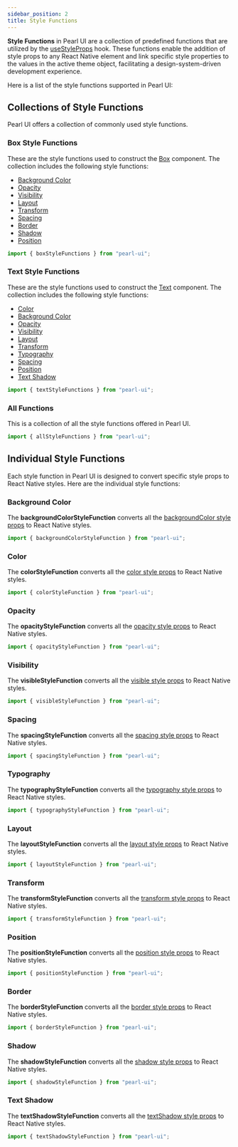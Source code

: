 ```yaml
---
sidebar_position: 2
title: Style Functions
---
```


**Style Functions** in Pearl UI are a collection of predefined functions that are utilized by the [useStyleProps](../hooks/useStyleProps) hook. These functions enable the addition of style props to any React Native element and link specific style properties to the values in the active theme object, facilitating a design-system-driven development experience.

Here is a list of the style functions supported in Pearl UI:

## Collections of Style Functions

Pearl UI offers a collection of commonly used style functions.

### Box Style Functions

These are the style functions used to construct the [Box](../components/layout/Box) component. The collection includes the following style functions:

- [Background Color](#background-color)
- [Opacity](#opacity)
- [Visibility](#visibility)
- [Layout](#layout)
- [Transform](#transform)
- [Spacing](#spacing)
- [Border](#border)
- [Shadow](#shadow)
- [Position](#position)

```js
import { boxStyleFunctions } from "pearl-ui";
```

### Text Style Functions

These are the style functions used to construct the [Text](../components/typography/Text) component. The collection includes the following style functions:

- [Color](#color)
- [Background Color](#background-color)
- [Opacity](#opacity)
- [Visibility](#visibility)
- [Layout](#layout)
- [Transform](#transform)
- [Typography](#typography)
- [Spacing](#spacing)
- [Position](#position)
- [Text Shadow](#text-shadow)

```js
import { textStyleFunctions } from "pearl-ui";
```

### All Functions

This is a collection of all the style functions offered in Pearl UI.

```js
import { allStyleFunctions } from "pearl-ui";
```

## Individual Style Functions

Each style function in Pearl UI is designed to convert specific style props to React Native styles. Here are the individual style functions:

### Background Color

The **backgroundColorStyleFunction** converts all the [backgroundColor style props](../core-features/style-props#color-and-background-color) to React Native styles.

```js
import { backgroundColorStyleFunction } from "pearl-ui";
```

### Color

The **colorStyleFunction** converts all the [color style props](../core-features/style-props#color-and-background-color) to React Native styles.

```js
import { colorStyleFunction } from "pearl-ui";
```

### Opacity

The **opacityStyleFunction** converts all the [opacity style props](../core-features/style-props#opacity-and-visibility) to React Native styles.

```js
import { opacityStyleFunction } from "pearl-ui";
```

### Visibility

The **visibleStyleFunction** converts all the [visible style props](../core-features/style-props#opacity-and-visibility) to React Native styles.

```js
import { visibleStyleFunction } from "pearl-ui";
```

### Spacing

The **spacingStyleFunction** converts all the [spacing style props](../core-features/style-props#margin-and-padding) to React Native styles.

```js
import { spacingStyleFunction } from "pearl-ui";
```

### Typography

The **typographyStyleFunction** converts all the [typography style props](../core-features/style-props#typography) to React Native styles.

```js
import { typographyStyleFunction } from "pearl-ui";
```

### Layout

The **layoutStyleFunction** converts all the [layout style props](../core-features/style-props#layout) to React Native styles.

```js
import { layoutStyleFunction } from "pearl-ui";
```

### Transform

The **transformStyleFunction** converts all the [transform style props](../core-features/style-props#transform) to React Native styles.

```js
import { transformStyleFunction } from "pearl-ui";
```

### Position

The **positionStyleFunction** converts all the [position style props](../core-features/style-props#position) to React Native styles.

```js
import { positionStyleFunction } from "pearl-ui";
```

### Border

The **borderStyleFunction** converts all the [border style props](../core-features/style-props#border) to React Native styles.

```js
import { borderStyleFunction } from "pearl-ui";
```

### Shadow

The **shadowStyleFunction** converts all the [shadow style props](../core-features/style-props#shadow) to React Native styles.

```js
import { shadowStyleFunction } from "pearl-ui";
```

### Text Shadow

The **textShadowStyleFunction** converts all the [textShadow style props](../core-features/style-props#textShadow) to React Native styles.

```js
import { textShadowStyleFunction } from "pearl-ui";
```
